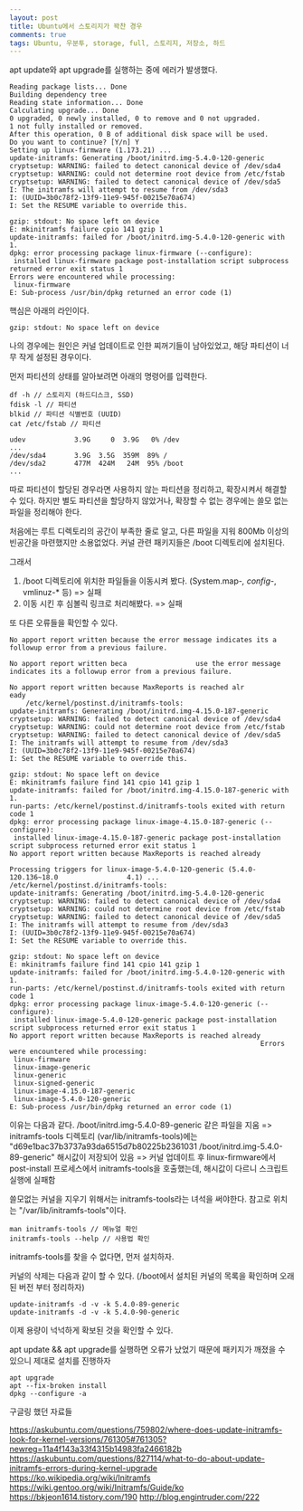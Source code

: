 ```yaml
---
layout: post
title: Ubuntu에서 스토리지가 꽉찬 경우
comments: true
tags: Ubuntu, 우분투, storage, full, 스토리지, 저장소, 하드
---
```


apt update와 apt upgrade를 실행하는 중에 에러가 발생했다.

```
Reading package lists... Done
Building dependency tree
Reading state information... Done
Calculating upgrade... Done
0 upgraded, 0 newly installed, 0 to remove and 0 not upgraded.
1 not fully installed or removed.
After this operation, 0 B of additional disk space will be used.
Do you want to continue? [Y/n] Y
Setting up linux-firmware (1.173.21) ...
update-initramfs: Generating /boot/initrd.img-5.4.0-120-generic
cryptsetup: WARNING: failed to detect canonical device of /dev/sda4
cryptsetup: WARNING: could not determine root device from /etc/fstab
cryptsetup: WARNING: failed to detect canonical device of /dev/sda5
I: The initramfs will attempt to resume from /dev/sda3
I: (UUID=3b0c78f2-13f9-11e9-945f-00215e70a674)
I: Set the RESUME variable to override this.

gzip: stdout: No space left on device
E: mkinitramfs failure cpio 141 gzip 1
update-initramfs: failed for /boot/initrd.img-5.4.0-120-generic with 1.
dpkg: error processing package linux-firmware (--configure):
 installed linux-firmware package post-installation script subprocess returned error exit status 1
Errors were encountered while processing:
 linux-firmware
E: Sub-process /usr/bin/dpkg returned an error code (1)
```

핵심은 아래의 라인이다.

```
gzip: stdout: No space left on device
```

나의 경우에는 원인은 커널 업데이트로 인한 찌꺼기들이 남아있었고,
해당 파티션이 너무 작게 설정된 경우이다.

먼저 파티션의 상태를 알아보려면 아래의 명령어를 입력한다.

```
df -h // 스토리지 (하드디스크, SSD)
fdisk -l // 파티션
blkid // 파티션 식별번호 (UUID)
cat /etc/fstab // 파티션
```

```
udev            3.9G     0  3.9G   0% /dev
...
/dev/sda4       3.9G  3.5G  359M  89% /
/dev/sda2       477M  424M   24M  95% /boot
...
```

따로 파티션이 할당된 경우라면 사용하지 않는 파티션을 정리하고, 확장시켜서 해결할 수 있다.
하지만 별도 파티션을 할당하지 않았거나, 확장할 수 없는 경우에는 쓸모 없는 파일을 정리해야 한다.

처음에는 루트 디렉토리의 공간이 부족한 줄로 알고,
다른 파일을 지워 800Mb 이상의 빈공간을 마련했지만 소용없었다.
커널 관련 패키지들은 /boot 디렉토리에 설치된다.

그래서

1. /boot 디렉토리에 위치한 파일들을 이동시켜 봤다. (System.map-_, config-_, vmlinuz-\* 등) => 실패
2. 이동 시킨 후 심볼릭 링크로 처리해봤다. => 실패

또 다른 오류들을 확인할 수 있다.

```
No apport report written because the error message indicates its a followup error from a previous failure.
                                                                                                          No apport report written beca                 use the error message indicates its a followup error from a previous failure.
                                                                             No apport report written because MaxReports is reached alr                 eady
    /etc/kernel/postinst.d/initramfs-tools:
update-initramfs: Generating /boot/initrd.img-4.15.0-187-generic
cryptsetup: WARNING: failed to detect canonical device of /dev/sda4
cryptsetup: WARNING: could not determine root device from /etc/fstab
cryptsetup: WARNING: failed to detect canonical device of /dev/sda5
I: The initramfs will attempt to resume from /dev/sda3
I: (UUID=3b0c78f2-13f9-11e9-945f-00215e70a674)
I: Set the RESUME variable to override this.

gzip: stdout: No space left on device
E: mkinitramfs failure find 141 cpio 141 gzip 1
update-initramfs: failed for /boot/initrd.img-4.15.0-187-generic with 1.
run-parts: /etc/kernel/postinst.d/initramfs-tools exited with return code 1
dpkg: error processing package linux-image-4.15.0-187-generic (--configure):
 installed linux-image-4.15.0-187-generic package post-installation script subprocess returned error exit status 1
No apport report written because MaxReports is reached already
                                                              Processing triggers for linux-image-5.4.0-120-generic (5.4.0-120.136~18.0                 4.1) ...
/etc/kernel/postinst.d/initramfs-tools:
update-initramfs: Generating /boot/initrd.img-5.4.0-120-generic
cryptsetup: WARNING: failed to detect canonical device of /dev/sda4
cryptsetup: WARNING: could not determine root device from /etc/fstab
cryptsetup: WARNING: failed to detect canonical device of /dev/sda5
I: The initramfs will attempt to resume from /dev/sda3
I: (UUID=3b0c78f2-13f9-11e9-945f-00215e70a674)
I: Set the RESUME variable to override this.

gzip: stdout: No space left on device
E: mkinitramfs failure find 141 cpio 141 gzip 1
update-initramfs: failed for /boot/initrd.img-5.4.0-120-generic with 1.
run-parts: /etc/kernel/postinst.d/initramfs-tools exited with return code 1
dpkg: error processing package linux-image-5.4.0-120-generic (--configure):
 installed linux-image-5.4.0-120-generic package post-installation script subprocess returned error exit status 1
No apport report written because MaxReports is reached already
                                                              Errors were encountered while processing:
 linux-firmware
 linux-image-generic
 linux-generic
 linux-signed-generic
 linux-image-4.15.0-187-generic
 linux-image-5.4.0-120-generic
E: Sub-process /usr/bin/dpkg returned an error code (1)
```

이유는 다음과 같다.
/boot/initrd.img-5.4.0-89-generic 같은 파일을 지움
=> initramfs-tools 디렉토리 (var/lib/initramfs-tools)에는 "d69e1bac37b3737a93da6515d7b80225b2361031 /boot/initrd.img-5.4.0-89-generic"
해시값이 저장되어 있음
=> 커널 업데이트 후 linux-firmware에서 post-install 프로세스에서 initramfs-tools을 호출했는데, 해시값이 다르니 스크립트 실행에 실패함

쓸모없는 커널을 지우기 위해서는 initramfs-tools라는 녀석을 써야한다.
참고로 위치는 "/var/lib/initramfs-tools"이다.

```
man initramfs-tools // 메뉴얼 확인
initramfs-tools --help // 사용법 확인
```

initramfs-tools를 찾을 수 없다면, 먼저 설치하자.

커널의 삭제는 다음과 같이 할 수 있다.
(/boot에서 설치된 커널의 목록을 확인하며 오래된 버전 부터 정리하자)

```
update-initramfs -d -v -k 5.4.0-89-generic
update-initramfs -d -v -k 5.4.0-90-generic
```

이제 용량이 넉넉하게 확보된 것을 확인할 수 있다.

apt update && apt upgrade를 실행하면 오류가 났었기 때문에
패키지가 깨졌을 수 있으니 제대로 설치를 진행하자

```
apt upgrade
apt --fix-broken install
dpkg --configure -a
```

구글링 했던 자료들

https://askubuntu.com/questions/759802/where-does-update-initramfs-look-for-kernel-versions/761305#761305?newreg=11a4f143a33f4315b14983fa2466182b
https://askubuntu.com/questions/827114/what-to-do-about-update-initramfs-errors-during-kernel-upgrade
https://ko.wikipedia.org/wiki/Initramfs
https://wiki.gentoo.org/wiki/Initramfs/Guide/ko
https://bkjeon1614.tistory.com/190
http://blog.engintruder.com/222
